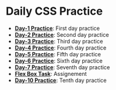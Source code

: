 # Daily CSS Practice 

- **[Day-1 Practice](../../tree/Day-1)**: First day practice
- **[Day-2 Practice](../../tree/Day-2)**: Second day practice
- **[Day-3 Practice](../../tree/Day-3)**: Third day practice
- **[Day-4 Practice](../../tree/Day-4)**: Fourth day practice
- **[Day-5 Practice](../../tree/Day-5)**: Fifth day practice
- **[Day-6 Practice](../../tree/Day-6)**: Sixth day practice
- **[Day-7 Practice](../../tree/Day-7)**: Seventh day practice
- **[Flex Box Task](../../tree/flex-task)**: Assignement
- **[Day-10 Practice](../../tree/Day-10)**: Tenth day practice
